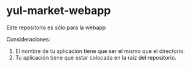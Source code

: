 # yul-market-webapp
Este repositorio es sólo para la webapp

Consideraciones:

1. El nombre de tu aplicación tiene que ser el mismo que el directorio.
2. Tu aplicación tiene que estar colocada en la raíz del repositorio.
